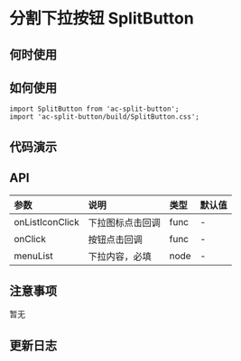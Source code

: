 # 分割下拉按钮 SplitButton


 ## 何时使用


 ## 如何使用

```
import SplitButton from 'ac-split-button';
import 'ac-split-button/build/SplitButton.css';
```

 ## 代码演示

 ## API

|参数|说明|类型|默认值|
|:---|:-----|:----|:------|
|onListIconClick|下拉图标点击回调|func|-|
|onClick|按钮点击回调|func|-|
|menuList|下拉内容，必填|node|-|


 ## 注意事项

 暂无

 ## 更新日志